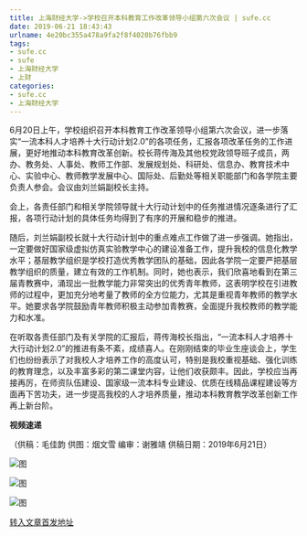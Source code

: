 ```yaml
---
title: 上海财经大学->学校召开本科教育工作改革领导小组第六次会议 | sufe.cc
date: 2019-06-21 18:43:43
urlname: 4e20bc355a478a9fa2f8f4020b76fbb9
tags: 
- sufe.cc
- sufe
- 上海财经大学
- 上财
categories:
- sufe.cc
- 上海财经大学
---
```



6月20日上午，学校组织召开本科教育工作改革领导小组第六次会议，进一步落实“一流本科人才培养十大行动计划2.0”的各项任务，汇报各项改革任务的工作进展，更好地推动本科教育改革创新。校长蒋传海及其他校党政领导班子成员，两办、教务处、人事处、教师工作部、发展规划处、科研处、信息办、教育技术中心、实验中心、教师教学发展中心、国际处、后勤处等相关职能部门和各学院主要负责人参会。会议由刘兰娟副校长主持。

会上，各责任部门和相关学院领导就十大行动计划中的任务推进情况逐条进行了汇报，各项行动计划的具体任务均得到了有序的开展和稳步的推进。

随后，刘兰娟副校长就十大行动计划中的重点难点工作做了进一步强调。她指出，一定要做好国家级虚拟仿真实验教学中心的建设准备工作，提升我校的信息化教学水平；基层教学组织是学校打造优秀教学团队的基础，因此各学院一定要严把基层教学组织的质量，建立有效的工作机制。同时，她也表示，我们欣喜地看到在第三届青教赛中，涌现出一批教学能力非常突出的优秀青年教师，这表明学校在引进教师的过程中，更加充分地考量了教师的全方位能力，尤其是重视青年教师的教学水平。她要求各学院鼓励青年教师积极主动参加青教赛，全面提升我校教师的教学能力和水准。

在听取各责任部门及有关学院的汇报后，蒋传海校长指出，“一流本科人才培养十大行动计划2.0”的推进有条不紊，成绩喜人。在刚刚结束的毕业生座谈会上，学生们也纷纷表示了对我校人才培养工作的高度认可，特别是我校重视基础、强化训练的教育理念，以及丰富多彩的第二课堂内容，让他们收获颇丰。因此，学校应当再接再厉，在师资队伍建设、国家级一流本科专业建设、优质在线精品课程建设等方面再下苦功夫，进一步提高我校的人才培养质量，推动本科教育教学改革创新工作再上新台阶。

**视频速递**

（供稿：毛佳韵 供图：烟文雪 编审：谢雅靖 供稿日期：2019年6月21日）



![图](http://news.sufe.edu.cn/_upload/article/images/45/57/ac1018944db48bf73b1ffda1f53e/8e0775de-b2bc-4fb0-8a33-81473b310460.jpg)

![图](http://news.sufe.edu.cn/_upload/article/images/45/57/ac1018944db48bf73b1ffda1f53e/792dd2ab-a8a3-4883-8137-de86611c14c0.jpg)

![图](http://news.sufe.edu.cn/_upload/article/images/45/57/ac1018944db48bf73b1ffda1f53e/bf800617-7aae-4151-8d62-93e3ce3cc436.jpg)

[转入文章首发地址](http://news.sufe.edu.cn/da/4f/c179a121423/page.htm)